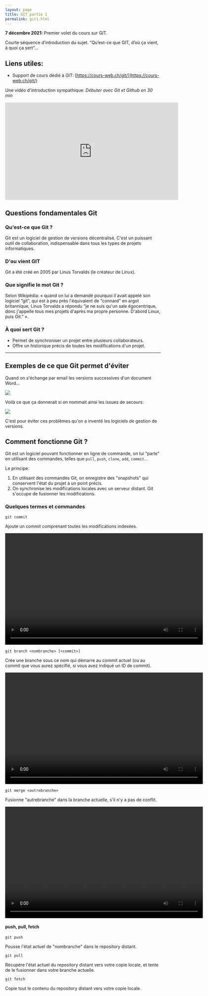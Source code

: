 ```yaml
---
layout: page
title: GIT partie 1
permalink: git1.html
---
```


**7 décembre 2021:** Premier volet du cours sur GIT.

Courte séquence d’introduction du sujet. “Qu’est-ce que GIT, d’où ça vient, à quoi ça sert”...

## Liens utiles: 

- Support de cours dédié à GIT: [https://cours-web.ch/git/](https://cours-web.ch/git/)

Une vidéo d'introduction sympathique: *Débuter avec Git et Github en 30 min*

<iframe width="560" height="315" src="https://www.youtube.com/embed/hPfgekYUKgk" title="YouTube video player" frameborder="0" allow="accelerometer; autoplay; clipboard-write; encrypted-media; gyroscope; picture-in-picture" allowfullscreen></iframe>

## Questions fondamentales Git

### Qu'est-ce que Git ?

Git est un logiciel de gestion de versions décentralisé. C'est un puissant outil de collaboration, indispensable dans tous les types de projets informatiques.

### D'ou vient GIT

Git a été créé en 2005 par Linus Torvalds (le créateur de Linux).

### Que signifie le mot Git ?

Selon Wikipédia: « quand on lui a demandé pourquoi il avait appelé son logiciel “git”, qui est à peu près l'équivalent de “connard” en argot britannique, Linus Torvalds a répondu “je ne suis qu'un sale égocentrique, donc j'appelle tous mes projets d'après ma propre personne. D'abord Linux, puis Git.” ».

### À quoi sert Git ?

- Permet de synchroniser un projet entre plusieurs collaborateurs.
- Offre un historique précis de toutes les modifications d'un projet.

---

## Exemples de ce que Git permet d'éviter

Quand on s'échange par email les versions successives d'un document Word...

![](img/git/final-doc.gif)

Voilà ce que ça donnerait si on nommait ainsi les issues de secours:

![](img/git/file-names-on-fire.jpeg)

C'est pour éviter ces problèmes qu'on a inventé les logiciels de gestion de versions.

## Comment fonctionne Git ?

Git est un logiciel pouvant fonctionner en ligne de commande, on lui "parle" en utilisant des commandes, telles que `pull`, `push`, `clone`, `add`, `commit`...

Le principe: 

1. En utilisant des commandes Git, on enregistre des "snapshots" qui conservent l'état du projet à un point précis.
2. On synchronise les modifications locales avec un serveur distant. Git s'occupe de fusionner les modifications.

### Quelques termes et commandes

`git commit`

Ajoute un commit comprenant toutes les modifications indexées.

<video width="640" height="360" controls>
  <source src="video/git-commit.mp4" type="video/mp4">
</video>

`git branch <nombranche> [<commit>]`

Crée une branche sous ce nom qui démarre au commit actuel (ou au commit que vous aurez spécifié, si vous avez indiqué un ID de commit).

<video width="640" height="360" controls>
  <source src="video/git-branch.mp4" type="video/mp4">
</video>

`git merge <autrebranche>`

Fusionne "autrebranche" dans la branche actuelle, s'il n'y a pas de conflit.

<video width="640" height="360" controls>
  <source src="video/merge-conflict.mp4" type="video/mp4">
</video>

#### push, pull, fetch

`git push`

Pousse l'état actuel de "nombranche" dans le repository distant.

`git pull`

Récupère l'état actuel du repository distant vers votre copie locale, et tente de le fusionner dans votre branche actuelle.

`git fetch`

Copie tout le contenu du repository distant vers votre copie locale.

